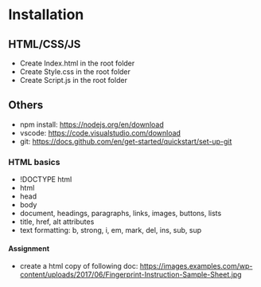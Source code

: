 # Installation

## HTML/CSS/JS
* Create Index.html in the root folder
* Create Style.css in the root folder
* Create Script.js in the root folder

## Others
* npm install: https://nodejs.org/en/download
* vscode: https://code.visualstudio.com/download
* git: https://docs.github.com/en/get-started/quickstart/set-up-git

### HTML basics
* !DOCTYPE html
* html
* head
* body
* document, headings, paragraphs, links, images, buttons, lists
* title, href, alt attributes
* text formatting: b, strong, i, em, mark, del, ins, sub, sup

#### Assignment
* create a html copy of following doc: https://images.examples.com/wp-content/uploads/2017/06/Fingerprint-Instruction-Sample-Sheet.jpg